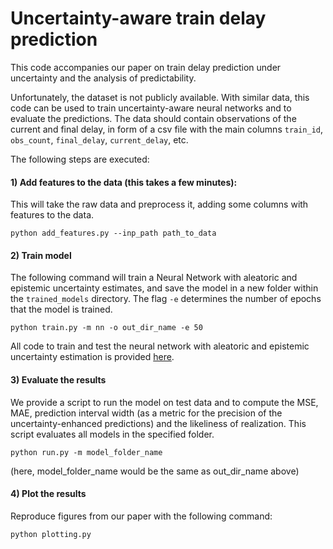 # Uncertainty-aware train delay prediction

This code accompanies our paper on train delay prediction under uncertainty and the analysis of predictability.

Unfortunately, the dataset is not publicly available. With similar data, this code can be used to train uncertainty-aware neural networks and to evaluate the predictions. The data should contain observations of the current and final delay, in form of a csv file with the main columns `train_id`, `obs_count`, `final_delay`, `current_delay`, etc.

The following steps are executed:

#### 1) Add features to the data (this takes a few minutes): 

This will take the raw data and preprocess it, adding some columns with features to the data.
```
python add_features.py --inp_path path_to_data
```

#### 2) Train model

The following command will train a Neural Network with aleatoric and epistemic uncertainty estimates, and save the model in a new folder within the `trained_models` directory. The flag `-e` determines the number of epochs that the model is trained.
```
python train.py -m nn -o out_dir_name -e 50
```

All code to train and test the neural network with aleatoric and epistemic uncertainty estimation is provided [here](train_delay/mlp_model.py).

#### 3) Evaluate the results

We provide a script to run the model on test data and to compute the MSE, MAE, prediction interval width (as a metric for the precision of the uncertainty-enhanced predictions) and the likeliness of realization. This script evaluates all models in the specified folder.

```
python run.py -m model_folder_name
```

(here, model_folder_name would be the same as out_dir_name above)

#### 4) Plot the results

Reproduce figures from our paper with the following command:
```
python plotting.py
```
